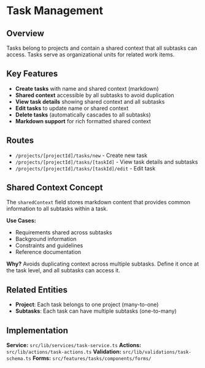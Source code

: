 # Task Management

## Overview

Tasks belong to projects and contain a shared context that all subtasks can access. Tasks serve as organizational units for related work items.

## Key Features

- **Create tasks** with name and shared context (markdown)
- **Shared context** accessible by all subtasks to avoid duplication
- **View task details** showing shared context and all subtasks
- **Edit tasks** to update name or shared context
- **Delete tasks** (automatically cascades to all subtasks)
- **Markdown support** for rich formatted shared context

## Routes

- `/projects/[projectId]/tasks/new` - Create new task
- `/projects/[projectId]/tasks/[taskId]` - View task details and subtasks
- `/projects/[projectId]/tasks/[taskId]/edit` - Edit task

## Shared Context Concept

The `sharedContext` field stores markdown content that provides common information to all subtasks within a task.

**Use Cases:**

- Requirements shared across subtasks
- Background information
- Constraints and guidelines
- Reference documentation

**Why?** Avoids duplicating context across multiple subtasks. Define it once at the task level, and all subtasks can access it.

## Related Entities

- **Project**: Each task belongs to one project (many-to-one)
- **Subtasks**: Each task can have multiple subtasks (one-to-many)

## Implementation

**Service:** `src/lib/services/task-service.ts`
**Actions:** `src/lib/actions/task-actions.ts`
**Validation:** `src/lib/validations/task-schema.ts`
**Forms:** `src/features/tasks/components/forms/`

